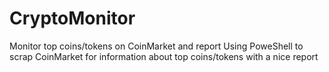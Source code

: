 # CryptoMonitor
Monitor top coins/tokens on CoinMarket and report 
Using PoweShell to scrap CoinMarket for information about top coins/tokens with a nice report

